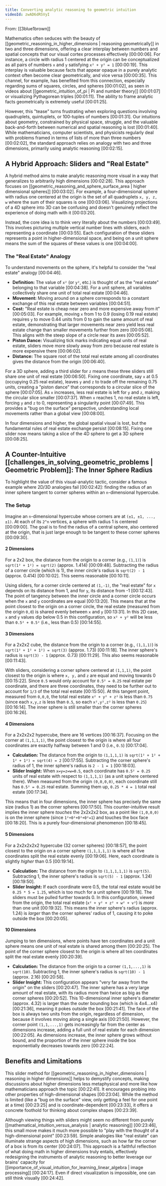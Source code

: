 ```yaml
---
title: Converting analytic reasoning to geometric intuition
videoId: zwAD6dRSVyI
---
```


From: [[3blue1brown]] <br/> 

Mathematics often seduces with the beauty of [[geometric_reasoning_in_higher_dimensions | reasoning geometrically]] in two and three dimensions, offering a clear interplay between numbers and spatial concepts that our visual cortex processes effectively <a class="yt-timestamp" data-t="00:00:06">[00:00:06]</a>. For instance, a circle with radius 1 centered at the origin can be conceptualized as all pairs of numbers `x` and `y` satisfying `x² + y² = 1` <a class="yt-timestamp" data-t="00:00:19">[00:00:19]</a>. This interplay is valuable because facts that appear opaque in a purely analytic context often become clear geometrically, and vice versa <a class="yt-timestamp" data-t="00:00:35">[00:00:35]</a>. This channel, for example, has benefited from this connection, especially regarding sums of squares, circles, and spheres <a class="yt-timestamp" data-t="00:01:02">[00:01:02]</a>, as seen in videos about [[geometric_intuition_of_pi | Pi and number theory]] <a class="yt-timestamp" data-t="00:01:07">[00:01:07]</a> or visualizing Pythagorean triples <a class="yt-timestamp" data-t="00:01:11">[00:01:11]</a>. The ability to frame analytic facts geometrically is extremely useful <a class="yt-timestamp" data-t="00:01:25">[00:01:25]</a>.

However, this "tease" turns frustrating when exploring questions involving quadruplets, quintuplets, or 100-tuples of numbers <a class="yt-timestamp" data-t="00:01:31">[00:01:31]</a>. Our intuitions about geometry, constrained by physical space, struggle, and the valuable back-and-forth between numerical and spatial reasoning is lost <a class="yt-timestamp" data-t="00:01:40">[00:01:40]</a>. While mathematicians, computer scientists, and physicists regularly deal with problems framed in terms of lists of more than three numbers <a class="yt-timestamp" data-t="00:02:02">[00:02:02]</a>, the standard approach relies on analogy with two and three dimensions, primarily using analytic reasoning <a class="yt-timestamp" data-t="00:02:15">[00:02:15]</a>.

## A Hybrid Approach: Sliders and "Real Estate"

A hybrid method aims to make analytic reasoning more visual in a way that generalizes to arbitrarily high dimensions <a class="yt-timestamp" data-t="00:02:28">[00:02:28]</a>. This approach focuses on [[geometric_reasoning_and_sphere_surface_area | higher dimensional spheres]] <a class="yt-timestamp" data-t="00:03:02">[00:03:02]</a>. For example, a four-dimensional sphere with radius one centered at the origin is the set of all quadruplets `x, y, z, w` where the sum of their squares is one <a class="yt-timestamp" data-t="00:03:06">[00:03:06]</a>. Visualizing projections of a 4D sphere into 3D can be confusing and doesn't genuinely reflect the experience of doing math with it <a class="yt-timestamp" data-t="00:03:20">[00:03:20]</a>.

Instead, the core idea is to think very literally about the numbers <a class="yt-timestamp" data-t="00:03:49">[00:03:49]</a>. This involves picturing multiple vertical number lines with sliders, each representing a coordinate <a class="yt-timestamp" data-t="00:03:55">[00:03:55]</a>. Each configuration of these sliders represents a point in higher-dimensional space, and being on a unit sphere means the sum of the squares of these values is one <a class="yt-timestamp" data-t="00:04:00">[00:04:00]</a>.

### The "Real Estate" Analogy

To understand movements on the sphere, it's helpful to consider the "real estate" analogy <a class="yt-timestamp" data-t="00:04:46">[00:04:46]</a>.
*   **Definition:** The value of `x²` (or `y²`, etc.) is thought of as the "real estate" belonging to that variable <a class="yt-timestamp" data-t="00:04:38">[00:04:38]</a>. For a unit sphere, all variables collectively share one unit of total real estate <a class="yt-timestamp" data-t="00:04:46">[00:04:46]</a>.
*   **Movement:** Moving around on a sphere corresponds to a constant exchange of this real estate between variables <a class="yt-timestamp" data-t="00:04:51">[00:04:51]</a>.
*   **Cost:** "Real estate is cheap near zero and more expensive away from it" <a class="yt-timestamp" data-t="00:05:03">[00:05:03]</a>. For example, moving `x` from 1 to 0.9 (losing 0.19 real estate) requires `y` to move 0.44 units from 0 to gain the same amount of real estate, demonstrating that larger movements near zero yield less real estate change than smaller movements further from zero <a class="yt-timestamp" data-t="00:05:08">[00:05:08]</a>. This aligns with the steep slope of a circle near its axes <a class="yt-timestamp" data-t="00:05:52">[00:05:52]</a>.
*   **Piston Dance:** Visualizing tick marks indicating equal units of real estate, sliders move more slowly away from zero because real estate is more expensive there <a class="yt-timestamp" data-t="00:06:02">[00:06:02]</a>.
*   **Distance:** The square root of the total real estate among all coordinates gives the distance from the origin <a class="yt-timestamp" data-t="00:06:40">[00:06:40]</a>.

For a 3D sphere, adding a third slider for `z` means these three sliders still share one unit of real estate <a class="yt-timestamp" data-t="00:06:50">[00:06:50]</a>. Fixing one coordinate, say `x` at 0.5 (occupying 0.25 real estate), leaves `y` and `z` to trade off the remaining 0.75 units, creating a "piston dance" that corresponds to a circular slice of the sphere <a class="yt-timestamp" data-t="00:07:05">[00:07:05]</a>. As `x` increases, less real estate is left for `y` and `z`, making the circular slice smaller <a class="yt-timestamp" data-t="00:07:37">[00:07:37]</a>. When `x` reaches 1, no real estate is left, forcing `y` and `z` to 0, representing a singularity point <a class="yt-timestamp" data-t="00:07:49">[00:07:49]</a>. This provides a "bug on the surface" perspective, understanding local movements rather than a global view <a class="yt-timestamp" data-t="00:08:00">[00:08:00]</a>.

In four dimensions and higher, the global spatial visual is lost, but the fundamental rules of real estate exchange persist <a class="yt-timestamp" data-t="00:08:15">[00:08:15]</a>. Fixing one slider now means taking a slice of the 4D sphere to get a 3D sphere <a class="yt-timestamp" data-t="00:08:25">[00:08:25]</a>.

## A Counter-Intuitive [[challenges_in_solving_geometric_problems | Geometric Problem]]: The Inner Sphere Radius

To highlight the value of this visual-analytic tactic, consider a famous example where 2D/3D analogies fail <a class="yt-timestamp" data-t="00:02:42">[00:02:42]</a>: finding the radius of an inner sphere tangent to corner spheres within an `n`-dimensional hypercube.

### The Setup

Imagine an `n`-dimensional hypercube whose corners are at `(±1, ±1, ..., ±1)`. At each of its `2^n` vertices, a sphere with radius 1 is centered <a class="yt-timestamp" data-t="00:09:00">[00:09:00]</a>. The goal is to find the radius of a central sphere, also centered at the origin, that is just large enough to be tangent to these corner spheres <a class="yt-timestamp" data-t="00:09:30">[00:09:30]</a>.

#### 2 Dimensions

For a 2x2 box, the distance from the origin to a corner (e.g., `(1,1)`) is `sqrt(1² + 1²) = sqrt(2)` (approx. 1.414) <a class="yt-timestamp" data-t="00:09:48">[00:09:48]</a>. Subtracting the radius of a corner circle (which is 1), the inner circle's radius is `sqrt(2) - 1` (approx. 0.414) <a class="yt-timestamp" data-t="00:10:02">[00:10:02]</a>. This seems reasonable <a class="yt-timestamp" data-t="00:10:11">[00:10:11]</a>.

Using sliders, for a corner circle centered at `(1,-1)`, the "real estate" for `x` depends on its distance from 1, and for `y`, its distance from -1 <a class="yt-timestamp" data-t="00:12:43">[00:12:43]</a>. The point of tangency between the inner circle and a corner circle occurs when the `x` and `y` coordinates are equal <a class="yt-timestamp" data-t="00:13:20">[00:13:20]</a>. This means that at the point closest to the origin on a corner circle, the real estate (measured from the origin `0,0`) is shared evenly between `x` and `y` <a class="yt-timestamp" data-t="00:13:31">[00:13:31]</a>. In this 2D case, `x` and `y` values dip below 0.5 in this configuration, so `x² + y²` will be less than `0.5² + 0.5²` (i.e., less than 0.5) <a class="yt-timestamp" data-t="00:14:55">[00:14:55]</a>.

#### 3 Dimensions

For a 2x2x2 cube, the distance from the origin to a corner (e.g., `(1,1,1)`) is `sqrt(1² + 1² + 1²) = sqrt(3)` (approx. 1.73) <a class="yt-timestamp" data-t="00:11:18">[00:11:18]</a>. The inner sphere's radius is `sqrt(3) - 1` (approx. 0.73) <a class="yt-timestamp" data-t="00:11:29">[00:11:29]</a>. This also seems reasonable <a class="yt-timestamp" data-t="00:11:43">[00:11:43]</a>.

With sliders, considering a corner sphere centered at `(1,1,1)`, the point closest to the origin is where `x, y,` and `z` are equal and moving towards 0 <a class="yt-timestamp" data-t="00:15:22">[00:15:22]</a>. Since `0.5` would only account for `0.5² = 0.25` real estate per coordinate, and there are three coordinates, they need to be further out to account for `1/3` of the total real estate <a class="yt-timestamp" data-t="00:15:50">[00:15:50]</a>. At this tangent point, measured from `0,0,0`, the total real estate `x² + y² + z²` is less than `0.75` (since each `x,y,z` is less than `0.5`, so each `x²,y²,z²` is less than `0.25`) <a class="yt-timestamp" data-t="00:16:14">[00:16:14]</a>. The inner sphere is still smaller than the corner spheres <a class="yt-timestamp" data-t="00:16:26">[00:16:26]</a>.

#### 4 Dimensions

For a 2x2x2x2 hypercube, there are 16 vertices <a class="yt-timestamp" data-t="00:16:37">[00:16:37]</a>. Focusing on the corner at `(1,1,1,1)`, the point closest to the origin is where all four coordinates are exactly halfway between 1 and 0 (i.e., `0.5`) <a class="yt-timestamp" data-t="00:17:04">[00:17:04]</a>.

*   **Calculation:** The distance from the origin to `(1,1,1,1)` is `sqrt(1² + 1² + 1² + 1²) = sqrt(4) = 2` <a class="yt-timestamp" data-t="00:17:55">[00:17:55]</a>. Subtracting the corner sphere's radius of 1, the inner sphere's radius is `2 - 1 = 1` <a class="yt-timestamp" data-t="00:18:03">[00:18:03]</a>.
*   **Slider Insight:** When `x=y=z=w=0.5`, each coordinate has `0.5² = 0.25` units of real estate with respect to `(1,1,1,1)` (as a unit sphere centered there). When measured from the origin `(0,0,0,0)`, each coordinate still has `0.5² = 0.25` real estate. Summing them up, `0.25 * 4 = 1` total real estate <a class="yt-timestamp" data-t="00:17:34">[00:17:34]</a>.

This means that in four dimensions, the inner sphere has precisely the same size (radius 1) as the corner spheres <a class="yt-timestamp" data-t="00:17:50">[00:17:50]</a>. This counter-intuitive result implies the inner sphere *touches* the 2x2x2x2 box, as a point like `(1,0,0,0)` is on the inner sphere (since `1²+0²+0²+0²=1`) and touches the box face <a class="yt-timestamp" data-t="00:18:20">[00:18:20]</a>. This is a purely four-dimensional phenomenon <a class="yt-timestamp" data-t="00:18:45">[00:18:45]</a>.

#### 5 Dimensions

For a 2x2x2x2x2 hypercube (32 corner spheres) <a class="yt-timestamp" data-t="00:18:57">[00:18:57]</a>, the point closest to the origin on a corner sphere `(1,1,1,1,1)` is where all five coordinates split the real estate evenly <a class="yt-timestamp" data-t="00:19:06">[00:19:06]</a>. Here, each coordinate is slightly *higher* than 0.5 <a class="yt-timestamp" data-t="00:19:14">[00:19:14]</a>.

*   **Calculation:** The distance from the origin to `(1,1,1,1,1)` is `sqrt(5)`. Subtracting 1, the inner sphere's radius is `sqrt(5) - 1` (approx. 1.24) <a class="yt-timestamp" data-t="00:19:50">[00:19:50]</a>.
*   **Slider Insight:** If each coordinate were 0.5, the total real estate would be `0.25 * 5 = 1.25`, which is too much for a unit sphere <a class="yt-timestamp" data-t="00:19:18">[00:19:18]</a>. The sliders must be pulled further towards 0. In this configuration, viewed from the origin, the total real estate (`x² + y² + z² + w² + v²`) is *more* than one unit <a class="yt-timestamp" data-t="00:19:32">[00:19:32]</a>.
This means the inner sphere's radius (approx. 1.24) is *larger* than the corner spheres' radius of 1, causing it to poke outside the box <a class="yt-timestamp" data-t="00:20:05">[00:20:05]</a>.

#### 10 Dimensions

Jumping to ten dimensions, where points have ten coordinates and a unit sphere means one unit of real estate is shared among them <a class="yt-timestamp" data-t="00:20:25">[00:20:25]</a>. The point of the corner sphere closest to the origin is where all ten coordinates split the real estate evenly <a class="yt-timestamp" data-t="00:20:39">[00:20:39]</a>.

*   **Calculation:** The distance from the origin to a corner `(1,1,...,1)` is `sqrt(10)`. Subtracting 1, the inner sphere's radius is `sqrt(10) - 1` (approx. 2.16) <a class="yt-timestamp" data-t="00:20:58">[00:20:58]</a>.
*   **Slider Insight:** This configuration appears "very far away from the origin" on the sliders <a class="yt-timestamp" data-t="00:20:47">[00:20:47]</a>. The inner sphere has a very large amount of real estate, with its radius more than twice as big as the corner spheres <a class="yt-timestamp" data-t="00:20:52">[00:20:52]</a>.
This 10-dimensional inner sphere's diameter (approx. 4.32) is larger than the outer bounding box (which is 4x4...x4) <a class="yt-timestamp" data-t="00:21:36">[00:21:36]</a>, meaning it pokes outside the box <a class="yt-timestamp" data-t="00:21:41">[00:21:41]</a>. The face of the box is always two units from the origin, regardless of dimension, because it involves moving along a single axis <a class="yt-timestamp" data-t="00:21:50">[00:21:50]</a>. However, the corner point `(1,1,...,1)` gets increasingly far from the center as dimensions increase, adding a full unit of real estate for each dimension <a class="yt-timestamp" data-t="00:22:05">[00:22:05]</a>. As dimensions increase, the inner sphere grows without bound, and the proportion of the inner sphere inside the box exponentially decreases towards zero <a class="yt-timestamp" data-t="00:22:24">[00:22:24]</a>.

## Benefits and Limitations

This slider method for [[geometric_reasoning_in_higher_dimensions | reasoning in higher dimensions]] helps to demystify concepts, making discussions about higher dimensions less metaphysical and more like how mathematicians approach the topic <a class="yt-timestamp" data-t="00:22:41">[00:22:41]</a>. It encourages probing into other properties of high-dimensional shapes <a class="yt-timestamp" data-t="00:23:04">[00:23:04]</a>. While the method is limited (like a "bug on the surface" view, only getting a feel for one point at a time) <a class="yt-timestamp" data-t="00:23:25">[00:23:25]</a> and is coordinate-dependent <a class="yt-timestamp" data-t="00:23:33">[00:23:33]</a>, it offers a concrete foothold for thinking about complex shapes <a class="yt-timestamp" data-t="00:23:39">[00:23:39]</a>.

Although viewing things with sliders might seem no different from purely [[mathematical_intuition_versus_analysis | analytic reasoning]] <a class="yt-timestamp" data-t="00:23:46">[00:23:46]</a>, this small move makes it much more possible to "play with the thought of a high-dimensional point" <a class="yt-timestamp" data-t="00:23:59">[00:23:59]</a>. Simple analogies like "real estate" can illuminate strange aspects of high dimensions, such as how far the corner of a box is from its center <a class="yt-timestamp" data-t="00:24:07">[00:24:07]</a>. This approach is a faithful reflection of what doing math in higher dimensions truly entails, effectively redesigning the instruments of analytic reasoning to better leverage our brains' capacity for [[importance_of_visual_intuition_for_learning_linear_algebra | image processing]] <a class="yt-timestamp" data-t="00:24:17">[00:24:17]</a>. Even if direct visualization is impossible, one can still think visually <a class="yt-timestamp" data-t="00:24:42">[00:24:42]</a>.